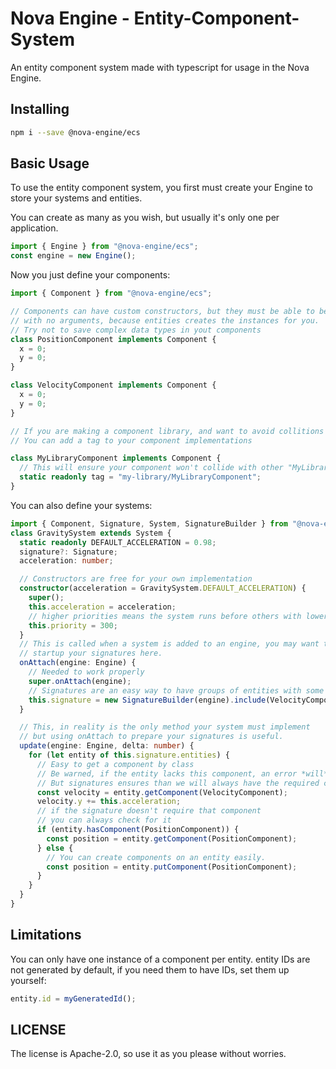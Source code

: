 # Nova Engine - Entity-Component-System

An entity component system made with typescript for usage in the Nova Engine.

## Installing

```sh
npm i --save @nova-engine/ecs
```

## Basic Usage

To use the entity component system, you first must create your Engine to store your systems and entities.

You can create as many as you wish, but usually it's only one per application.

```ts
import { Engine } from "@nova-engine/ecs";
const engine = new Engine();
```

Now you just define your components:

```ts
import { Component } from "@nova-engine/ecs";

// Components can have custom constructors, but they must be able to be initialized
// with no arguments, because entities creates the instances for you.
// Try not to save complex data types in yout components
class PositionComponent implements Component {
  x = 0;
  y = 0;
}

class VelocityComponent implements Component {
  x = 0;
  y = 0;
}

// If you are making a component library, and want to avoid collitions
// You can add a tag to your component implementations

class MyLibraryComponent implements Component {
  // This will ensure your component won't collide with other "MyLibraryComponent"
  static readonly tag = "my-library/MyLibraryComponent";
}
```

You can also define your systems:

```ts
import { Component, Signature, System, SignatureBuilder } from "@nova-engine/ecs";
class GravitySystem extends System {
  static readonly DEFAULT_ACCELERATION = 0.98;
  signature?: Signature;
  acceleration: number;

  // Constructors are free for your own implementation
  constructor(acceleration = GravitySystem.DEFAULT_ACCELERATION) {
    super();
    this.acceleration = acceleration;
    // higher priorities means the system runs before others with lower priority
    this.priority = 300;
  }
  // This is called when a system is added to an engine, you may want to
  // startup your signatures here.
  onAttach(engine: Engine) {
    // Needed to work properly
    super.onAttach(engine);
    // Signatures are an easy way to have groups of entities with some criteria.
    this.signature = new SignatureBuilder(engine).include(VelocityComponent).build();
  }

  // This, in reality is the only method your system must implement
  // but using onAttach to prepare your signatures is useful.
  update(engine: Engine, delta: number) {
    for (let entity of this.signature.entities) {
      // Easy to get a component by class
      // Be warned, if the entity lacks this component, an error *will* be thrown.
      // But signatures ensures than we will always have the required components.
      const velocity = entity.getComponent(VelocityComponent);
      velocity.y += this.acceleration;
      // if the signature doesn't require that component
      // you can always check for it
      if (entity.hasComponent(PositionComponent)) {
        const position = entity.getComponent(PositionComponent);
      } else {
        // You can create components on an entity easily.
        const position = entity.putComponent(PositionComponent);
      }
    }
  }
}
```

## Limitations

You can only have one instance of a component per entity.
entity IDs are not generated by default, if you need them to have IDs, set them up yourself:

```ts
entity.id = myGeneratedId();
```

## LICENSE

The license is Apache-2.0, so use it as you please without worries.
